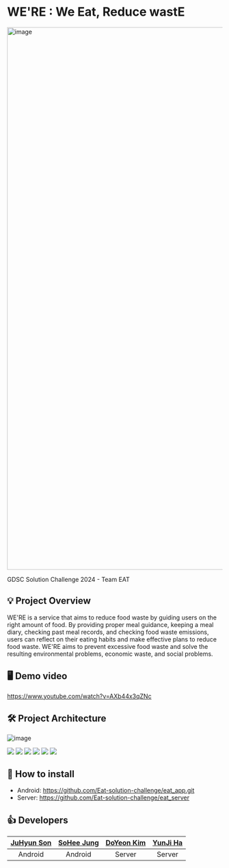 # WE'RE : We Eat, Reduce wastE
<img width="1268" alt="image" src="https://github.com/Eat-solution-challenge/.github/assets/67634926/1575fdae-451c-4c9f-835e-c148fec4ddf6">

GDSC Solution Challenge 2024 - Team EAT 

## 💡 Project Overview
WE'RE is a service that aims to reduce food waste by guiding users on the right amount of food. By providing proper meal guidance, keeping a meal diary, checking past meal records, and checking food waste emissions, users can reflect on their eating habits and make effective plans to reduce food waste. WE'RE aims to prevent excessive food waste and solve the resulting environmental problems, economic waste, and social problems.

## 🖥 Demo video
https://www.youtube.com/watch?v=AXb44x3qZNc
<br>


## 🛠️ Project Architecture
![image](https://github.com/Eat-solution-challenge/.github/assets/67634926/eee8a340-c61c-4c76-bb2f-e68c0a04d2be)

<img src="https://img.shields.io/badge/Android-34A853?style=for-the-badge&logo=android&logoColor=white"> <img src="https://img.shields.io/badge/Kotlin-7F52FF?style=for-the-badge&logo=kotlin&logoColor=white"> <img src="https://img.shields.io/badge/JAVA-007396?style=for-the-badge&logo=java&logoColor=white"> <img src="https://img.shields.io/badge/springboot-6DB33F?style=for-the-badge&logo=springboot&logoColor=white"> <img src="https://img.shields.io/badge/Ubuntu-E95420?style=for-the-badge&logo=ubuntu&logoColor=black"> <img src="https://img.shields.io/badge/mysql-4479A1?style=for-the-badge&logo=mysql&logoColor=white">

## 📱 How to install

- Android: https://github.com/Eat-solution-challenge/eat_app.git
- Server: https://github.com/Eat-solution-challenge/eat_server


## 👍 Developers
<table>
  <thead>
    <tr>
        <th align=center><a href="https://github.com/Juhyuns0n">JuHyun Son</a></td>
        <th align=center><a href="https://github.com/sohee6989">SoHee Jung</a></td>
        <th align=center><a href="https://github.com/doyeoo">DoYeon Kim</a></td>
        <th align=center><a href="https://github.com/yunji118">YunJi Ha</a></td>
    </tr>
  </thead>
    <tr>
        <td align=center>Android</td>
        <td align=center>Android</td>
        <td align=center>Server</td>
        <td align=center>Server</td>
    </tr>
</table>
<br>

